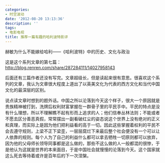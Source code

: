 ```yaml
---
categories:
- 时空波动
date: '2012-08-20 13:13:36'
description: ''
tags:
- 电影电视
title: 推荐一篇有趣的哈利波特影评
---
```

赫敏为什么不能嫁给哈利——《哈利波特》中的历史、文化与政治

这是这个系列文章的第七篇：http://blog.renren.com/share/287284111/14027958143

后面还有三篇作者还没有写完。文章超级长，但是读起来很有意思。很喜欢这个系列的文章，我认为文章很大程度上道出了以英美文化为代表的西方文化和当代中国文化的最深层的区别。



说点读文章时想到的题外话。中国之所以沦落到今天这个样子，很大一个原因就是贵族精神被打到，洗牌后权利财富掌握在一群骨子里的平民手中。平民的特点是没有什么理想，所以不理解瞧不起有形而上追求的人；他们信奉丛林法则；不能或者不愿去区分善恶真假，常常摆出一副看破红尘的姿态说这个世界上没有绝对的正义和真理，而实际上是因为他们把利益看的高于一切。因此这些掌握着权利的平民不会去遵守规则，上梁不正下梁歪，一层层腐烂下来最后整个社会便没有一个可以让人依靠的规则。每个人为了自己的利益什么都可以拿去牺牲一切原则都可以放弃，因为他的父母师长领导同事都是这么做的，那些不这么做的人一般都混的很惨，于是他认为这就是世界的本来面目，于是中国社会就慢慢的沦落到今天。这个国家就这么死去等待着或许是百年后的下一次涅槃。

